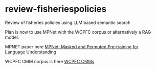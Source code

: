 # review-fisheriespolicies
Review of fisheries policies using LLM based semantic search

Plan is now to use MPNet with the WCPFC corpus or alternatively a RAG model.

MPNET paper here [MPNet: Masked and Permuted Pre-training for Language Understanding](https://arxiv.org/abs/2004.09297)

WCPFC CMM corpus is here [WCPFC CMMs](https://cmm.wcpfc.int/)
